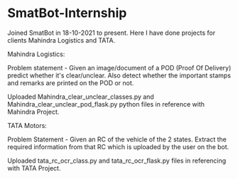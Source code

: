 # SmatBot-Internship

Joined SmatBot in 18-10-2021 to present.
Here I have done projects for clients Mahindra Logistics and TATA.


Mahindra Logistics:

Problem statement - Given an image/document of a POD (Proof Of Delivery) predict whether it's clear/unclear. Also detect whether the important stamps and remarks are printed on the POD or not.

Uploaded Mahindra_clear_unclear_classes.py and Mahindra_clear_unclear_pod_flask.py python files in reference with Mahindra Project.


TATA Motors:

Problem Statement - Given an RC of the vehicle of the 2 states. Extract the required information from that RC which is uploaded by the user on the bot.

Uploaded tata_rc_ocr_class.py and tata_rc_ocr_flask.py files in referencing with TATA Project.
